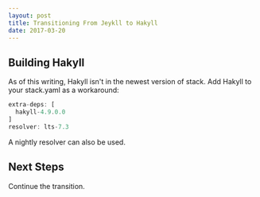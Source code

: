 ```yaml
---
layout: post
title: Transitioning From Jeykll to Hakyll
date: 2017-03-20
---
```


## Building Hakyll

As of this writing, Hakyll isn't in the newest version of stack. Add Hakyll to your stack.yaml as a workaround:

```haskell
extra-deps: [
  hakyll-4.9.0.0
]
resolver: lts-7.3
```

A nightly resolver can also be used.

## Next Steps
Continue the transition.